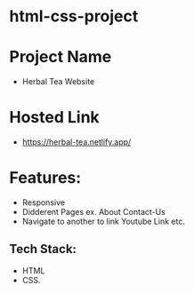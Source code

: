 # html-css-project

# Project Name
* Herbal Tea Website

# Hosted Link
* https://herbal-tea.netlify.app/

# Features: 
* Responsive
* Didderent Pages ex. About Contact-Us
* Navigate to another to link Youtube Link etc.

## Tech Stack: 
* HTML
* CSS.

